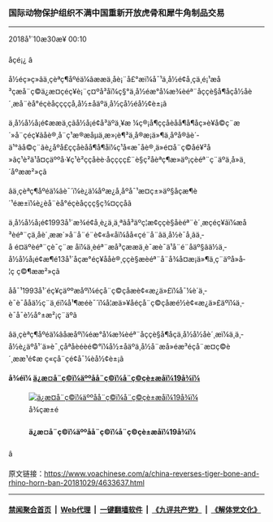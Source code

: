 ### 国际动物保护组织不满中国重新开放虎骨和犀牛角制品交易 
------------------------

<div class="published">
 <span class="date" title="ä¸­å½æ¶é´">
  <time datetime="2018-10-30T00:10:26+08:00">
   2018å¹´10æ30æ¥ 00:10
  </time>
 </span>
</div>
<br/>
<div class="wsw">
 <span class="dateline">
  åçé¡¿ â
 </span>
 <p>
  å½éç»ç»âä¸çèªç¶åºéä¼âææä¸åè¡¨å£°æï¼å¯¹ä¸­å½é¢å¸çä¸é¡¹æå³çæå¨ç©ä¿æ¤çéç¥è¡¨ç¤ºå³åï¼ç§°ä¸­å½éæ°å¼æ¾èéª¨åççè§å¶åçå½åè´¸æå¨èå°éçèåççççå­,å½±åäºä¸­å½çå½éå½¢è±¡ã
 </p>
 <p>
  ä¸­å½å½å¡é¢ææä¸çãå½å¡é¢å³äºä¸¥æ ¼ç®¡å¶ççåèåå¶å¶åç»è¥å©ç¨æ´»å¨çéç¥ãåè®¸å¨ç¹æ®æåµä¸æ»¡è¶³ä¸å®æ¡ä»¶ä¸åºå®ãè´­ä¹°ãå©ç¨ãè¿åºå£ççåèåå¶å¶åï¼ç¹å«æ¯åè®¸ä»é¤å¨ç©å­é¥²å»ãç¹è²ä¹å¤çäººå·¥ç¹è²ççåèè·åçççç£¨è§ç²åèªç¶æ­»äº¡çèéª¨ç¨äºä¸­å»ä¸´åºææ²»ç­ã
 </p>
 <p>
  âä¸çèªç¶åºéä¼âè¯´ï¼è¿ä¼åºæ¿å¸åºå¯¹æ­¤ç±»äº§åçæ¶è´¹éæ±ï¼è¿èå¨èå°éçèåççç§ç¾¤ççå­ã
 </p>
 <p>
  ä¸­å½å½å¡é¢1993å¹´æ¾é¢å¸è¿ä¸ä¸ªãå³äºç¦æ­¢ççè§åèéª¨è´¸æçéç¥ãï¼æå³èéª¨çä¸åè´¸ææ´»å¨å¨é¨è¢«å«åï¼åå«çé¨å¨ãä¸­å½è¯å¸ãä¸­å é¤äºèéª¨çè¯ç¨æ åï¼ä¸èéª¨æå³çææä¸­è¯æè¯ä¹å¨é¨åäº§ãä½ä¸­å½å½å¡é¢æ¶é13å¹´åçæ°éç¥ååè®¸ççè§æèéª¨å¨å¾å¤æ¡ä»¶ä¸ç¨äºå»å­¦ç ç©¶ææ²»çã
 </p>
 <p>
  åå¯¹1993å¹´éç¥çäººæåºï¼éçå¨ç©çåæè¢«æ¿ä»£ï¼å¯¼è´ä¸­è¯è¯ååä½ç¨ä¸éï¼å¹¶æéè¯´ï¼å¦æä»¥åéçå¨ç©çåæé½è¢«æ¿ä»£äºï¼ä¸­è¯å¯è½å°±æ²¡ç¨äºã
 </p>
 <p>
  âä¸çèªç¶åºéä¼âåæåºï¼éæ°å¼æ¾èéª¨åççè§å¶åçä¸­å½å½åè´¸æï¼ä¸ä¸­å½è¿äºå¹´ä»è¯¸çåªåèéèé©°ï¼å½±åäºä¸­å½å¨æå»éæ³éçå¨æ¤ç©è´¸ææ¹é¢æ ç«çå¨çé¢å¯¼èå½¢è±¡ã
 </p>
 <p>
  <strong>
   å¾éï¼
   <a class="wsw__a" href="https://www.voachinese.com/a/4611974.html">
    ä¿æ¤å¨ç©ï¼äººåå¨ç©ï¼å¨ç©çè±æåï¼19å¾ï¼
   </a>
  </strong>
 </p>
 <div class="wsw__embed">
  <figure class="media-gallery-embed overlay-wrap js-media-expand" data-lbox-gallery="true" data-lbox-gallery-url="/a/4611974.html">
   <a href="https://www.voachinese.com/a/4611974.html" title="ä¿æ¤å¨ç©ï¼äººåå¨ç©ï¼å¨ç©çè±æåï¼19å¾ï¼">
    <div class="img-wrap">
     <div class="thumb thumb16_9">
      <img alt="ä¿æ¤å¨ç©ï¼äººåå¨ç©ï¼å¨ç©çè±æåï¼19å¾ï¼" src="https://gdb.voanews.com/8C10E1E1-4EC3-4FBD-A6E2-2AFAC04E6D4E_w250_r1_s.jpg"/>
     </div>
     <span class="ico ico-gallery ico--media-type ico--xl">
     </span>
     <span class="ico ico-gallery ico--media-expand ico--rounded">
     </span>
    </div>
   </a>
   <figcaption class="d-flex flex-wrap overlay-content">
    <span class="label label--media label--inverted m-l-sm">
     å¾çæ±é
    </span>
    <h4 class="title title--media title--inverted m-l-sm">
     ä¿æ¤å¨ç©ï¼äººåå¨ç©ï¼å¨ç©çè±æåï¼19å¾ï¼
    </h4>
   </figcaption>
   <div>
    <div data-lbox-gallery-item-src="https://gdb.voanews.com/8C10E1E1-4EC3-4FBD-A6E2-2AFAC04E6D4E_w1024_q10_s.jpg" data-lbox-gallery-item-title="è®­é¸å¸Valerie Recherå¨æ³å½å¾å¢å¹éè¿è®­ç»ä¸åªé¹³ï¼storkï¼ï¼2018å¹´10æ26æ¥ã">
    </div>
    <div data-lbox-gallery-item-src="https://gdb.voanews.com/1DD9D2A5-4388-45BA-81EF-95DC7BEBED66_w1024_q10_s.jpg" data-lbox-gallery-item-title="2018å¹´10æ12æ¥å¨ä¸­å½ææçéçå¨ç©å­ä¸­ä¸¤åªæ°ççç½è²å­å æèå¹¼å´½ï¼bengal tiger cubsï¼ã">
    </div>
    <div data-lbox-gallery-item-src="https://gdb.voanews.com/2A9488BC-37E4-4532-81B9-DE6CB1964E43_w1024_q10_s.jpg" data-lbox-gallery-item-title="2018å¹´7æ9æ¥ï¼å¨ä¸­å½äºåçææå¸ï¼è­¦å¯ä¸¾è¡æå»éæ³éçå¨æ¤ç©äº¤ææ°é»åå¸ä¼ï¼å±ç¤ºæ²¡æ¶çéé¸ã">
    </div>
    <div data-lbox-gallery-item-src="https://gdb.voanews.com/BC80B200-EB71-4CAD-A213-AD6CCC5402AE_w1024_q10_s.jpg" data-lbox-gallery-item-title="å½éåè­¦ç»ç»äº2018å¹´6æ20æ¥æä¾çç§çæ¾ç¤ºï¼åçå¤å°è­¦å¯æ£æ¥ä¸åªçé£é¸ï¼bird of preyï¼ä¼¼ä¹æ¯çé¹°ï¼ãå½éåè­¦ç»ç»è¡¨ç¤ºï¼å¨éå¯¹éæ³éçå¨æ¤ç©åæ¨æè´¸æçå¤§è§æ¨¡è¡å¨ä¸­ï¼å¨å¨çèå´åç¼´è·äºä»·å¼æ°ç¾ä¸ç¾åçä¸è¥¿ï¼å¹¶åç°äº1400åå«ç¯ã">
    </div>
    <div data-lbox-gallery-item-src="https://gdb.voanews.com/C9297164-89FA-4139-A2A9-8250B57E42BD_w1024_q10_s.jpg" data-lbox-gallery-item-title="æ¯éå°å¡é©¯è±¡å¸2018å¹´8æ9æ¥å¨ç§ä¼¦å¡ç»å¤§è±¡æ´æ¾¡ãæ¯éå°å¡8æ8æ¥å®£å¸è®¡åå¤§å¹å»¶é¿çµå´æ ãå¨è¿å»äºå¹´ä¸­ï¼æ å¤ºæ§æèæ»å»äººçå¤§è±¡ï¼marauding elephantsï¼ææ­»375äººï¼ææ°å± æäºå°è¿1,200åªå¤§è±¡ä½ä¸ºæ¥å¤ã">
    </div>
    <div data-lbox-gallery-item-src="https://gdb.voanews.com/83F00CC6-01C9-4540-8400-1180D201C8B0_w1024_q10_s.jpg" data-lbox-gallery-item-title="ä¸åå½å»2018å¹´9æ13æ¥å¨å°å°¼äºé½çç­è¾¾äºé½çä¸å®¶èªç¶ä¿æ¤æºæç§é¡¾è·æçé»è²é¿èç¿ï¼gibbonï¼ã">
    </div>
    <div data-lbox-gallery-item-src="https://gdb.voanews.com/7989FB11-3A98-4B15-BBDF-B7844068D08A_w1024_q10_s.jpg" data-lbox-gallery-item-title="å¨è±æ ¼å°åé¨ç®åæçåçº¦åé¡ï¼ç·å­å¨åå¤ç»ä¸ç«è½¦æ¶æ¥æ±ä¸åªéªè²ï¼ferret ï¼2018å¹´10æ14æ¥ï¼ã">
    </div>
    <div data-lbox-gallery-item-src="https://gdb.voanews.com/2F44D1A2-492C-4BF4-BBA2-C37B4FBE0EA9_w1024_q10_s.jpg" data-lbox-gallery-item-title="2015å¹´4æ26æ¥ï¼å¨ç½é©¬å°¼äºé¦é½å¸å åæ¯ç¹ä¸¾è¡çå½éç«ç§å¨ç©éç¾å¤§èµæé´ï¼ä¸åªè±å½ç­æ¯ç«åå¶ä¸»äººã">
    </div>
    <div data-lbox-gallery-item-src="https://gdb.voanews.com/0DF46357-F247-4653-94F4-BD3572546FB1_w1024_q10_s.jpg" data-lbox-gallery-item-title="2018å¹´10æ14æ¥å¨å®å¡æåå &amp;ldquo;ç¬¬ä¸å±å½éPursaklarç«éç¾è&amp;rdquo;æ´»å¨çä¸åªç«ã">
    </div>
    <div data-lbox-gallery-item-src="https://gdb.voanews.com/18738DD4-20A0-472E-B3FF-0D6D476D9767_w1024_q10_s.jpg" data-lbox-gallery-item-title="è±å½çå¨å»çå­2018å¹´10æ11æ¥å¨ä¼¦æ¦ä¸¾è¡çéæ³éçå¨ç©è´¸æé®é¢ä¼è®®ä¸åè¡¨è®²è¯ã">
    </div>
    <div data-lbox-gallery-item-src="https://gdb.voanews.com/52246829-CD04-4923-8067-B179124DEEC5_w1024_q10_s.jpg" data-lbox-gallery-item-title="ç¾å½ç¬¬ä¸å¤«äººæ¢æå°¼äº&amp;middot;ç¹ææ®2018å¹´10æ5æ¥å¨è¯å°¼äºçåç½æ¯å½å®¶å¬å­çå¤§è±¡ççå­¤å¿é¢åä¸å¤´å°è±¡ã å¥¹è¿æ¬¡éæ´²ä¹æçéå¿ç«¥ç¦å©ãæè²ãææ¸¸åç¯ä¿ã ç±äºå·çï¼å¤§è±¡ä¸çççæ°éæ¥å§ä¸éãä¸ä¸ªä¸­å½æ°å»ºçéè·¯ä»å¬å­ç©¿è¿å¼åäºäºè®®ãè¿é¡¹å·¥ç¨å°å¬å­ä¸åä¸ºäºï¼å¾å°äºæ¿åºçæ¯æä½æ¯åå°ç¯ä¿äººå£«çåå¯¹ï¼ä»ä»¬æ±æ¨æ²¡æè¶³å¤çç¯å¢å½±åè¯ä¼°ã">
    </div>
    <div data-lbox-gallery-item-src="https://gdb.voanews.com/5D8E9BC5-D4B6-4E6E-8506-ADFF5410E7C0_w1024_q10_s.jpg" data-lbox-gallery-item-title="ç¾å½ç¬¬ä¸å¤«äººæ¢æå°¼äº&amp;middot;ç¹ææ®2018å¹´10æ5æ¥å¨è¯å°¼äºçåç½æ¯å½å®¶å¬å­çå¤§è±¡ççå­¤å¿é¢ææ¸ä¸å¤´å°è±¡ãå³ä¾§å¥³å£«ä¸ºè¯å°¼äºç¬¬ä¸å¤«äººçæ ¼ä¸½ç¹&amp;middot;è¯éå¡ã">
    </div>
    <div data-lbox-gallery-item-src="https://gdb.voanews.com/ACFD908C-0E56-4C0C-A419-22CE3B15CE22_w1024_q10_s.jpg" data-lbox-gallery-item-title="ç¾å½å¥¥åæè·é©¬åå¨ç©å­ï¼2018å¹´10æ11æ¥ï¼åºçåä¸¤å¤©çäºæ´²è±¡ä¸å¥¹çæ¯äº²å¨ä¸èµ·ã">
    </div>
    <div data-lbox-gallery-item-src="https://gdb.voanews.com/A18BFD9A-16B6-4BD6-A827-183F225C932A_w1024_q10_s.jpg" data-lbox-gallery-item-title="æ¿ä¸´ç­ç»çé¶è²é¿èç¿ï¼Gibbonï¼çæ°çå©´å¿å¨å¶æ¯äº²çæéï¼å¨æ·åå±åå½å¸ææ ¼å¨ç©å­äº®ç¸ï¼2018å¹´8æ14æ¥ï¼ã">
    </div>
    <div data-lbox-gallery-item-src="https://gdb.voanews.com/1A07FFB2-6FB1-4DAF-8DF4-F5AE7B72DECF_w1024_q10_s.jpg" data-lbox-gallery-item-title="2018å¹´8æ30æ¥ï¼å¨åäº¬éåºçéçå¨ç©å­ï¼ä¸åªè¢«å¶æ¯äº²éå¼çä¸¤åªæå¤§çç½èï¼ä¸ä¸åªéæ¯çç¬äº²å¯ç¸å¤ï¼æè¾¹æ¯ä¸åªæç¹é¬£çï¼spotted hyenaï¼ã">
    </div>
    <div data-lbox-gallery-item-src="https://gdb.voanews.com/ED283079-2E35-4130-A5EC-86F5BFA8E17F_w1024_q10_s.jpg" data-lbox-gallery-item-title="2018å¹´9æ12æ¥ï¼å¨å­å æå½ç¬¬äºå¤§åå¸åå¤§æ¸¯çä¸ä¸ªå¨ç©å­éï¼ä¸åªå­å æç½èå¹¼å´½ï¼Bengal tiger cubï¼ã">
    </div>
    <div data-lbox-gallery-item-src="https://gdb.voanews.com/F0084C50-007A-40B3-9CCB-F0D816C13EA7_w1024_q10_s.jpg" data-lbox-gallery-item-title="2018å¹´2æåºççç½èå¹¼å´½å¨æ³å½ä¸é¨çä¸ä¸ªå¨ç©å­åç©èï¼2018å¹´6æ15æ¥ï¼">
    </div>
    <div data-lbox-gallery-item-src="https://gdb.voanews.com/A0C9E970-B6AB-47DD-B046-F20FCEBD4ECA_w1024_q10_s.jpg" data-lbox-gallery-item-title="2018å¹´6æ20æ¥ï¼å¨å å°åç­çå¨ç©å­ï¼ä¸ä¸ªçç­çå¤æ¥ï¼ä¸åªå­å æèå¨ç¬¼å­éçæ± å¡ééæ¸©ãè¿åªå­å æèèå¾å¤±å»äºä¸äºçé½¿ï¼å¨éå¤åä¼¤ï¼è¢«æ¶å»å¨å¨ç©å­éã å¨ç©å­ç»å®å¤å­£é¥®é£ï¼çµæå¹é£ï¼å¢å æ°´åï¼ä»¥ä¿æåç½ã">
    </div>
    <div data-lbox-gallery-item-src="https://gdb.voanews.com/2C668873-716B-4831-8598-FA85B682BB38_w1024_q10_s.jpg" data-lbox-gallery-item-title="èè">
    </div>
    <div data-lbox-gallery-item-src="https://gdb.voanews.com/CCCEB610-4522-46F7-AC82-293C0545AF34_w1024_q10_s.jpg" data-lbox-gallery-item-title="2018å¹´5æ24æ¥ï¼å¨å·´åºæ¯å¦æåå°ççç­å¤©æ°ä¸ï¼ç®å­ï¼lionï¼å§å¨æåå°å¨ç©å­å·¥ä½äººåæä¾çå°åæè¾¹ã">
    </div>
   </div>
  </figure>
 </div>
 <p>
  â
 </p>
</div>

原文链接：https://www.voachinese.com/a/china-reverses-tiger-bone-and-rhino-horn-ban-20181029/4633637.html


------------------------
#### [禁闻聚合首页](https://github.com/gfw-breaker/banned-news/blob/master/README.md) &nbsp;|&nbsp; [Web代理](https://github.com/gfw-breaker/open-proxy/blob/master/README.md) &nbsp;|&nbsp;  [一键翻墙软件](https://github.com/gfw-breaker/nogfw/blob/master/README.md) &nbsp;|&nbsp; [《九评共产党》](https://github.com/gfw-breaker/9ping.md/blob/master/README.md#九评之一评共产党是什么) &nbsp;|&nbsp; [《解体党文化》](https://github.com/gfw-breaker/jtdwh.md/blob/master/README.md#绪论)